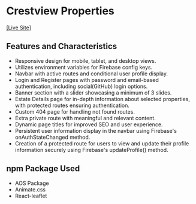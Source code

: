 # Crestview Properties

[\[Live Site\]](https://property-project-e2b84.web.app)

## Features and Characteristics
- Responsive design for mobile, tablet, and desktop views.
- Utilizes environment variables for Firebase config keys.
- Navbar with active routes and conditional user profile display.
- Login and Register pages with password and email-based authentication, including social(GitHub) login options.
- Banner section with a slider showcasing a minimum of 3 slides.
- Estate Details page for in-depth information about selected properties, with protected routes ensuring authentication.
- Custom 404 page for handling not found routes.
- Extra private route with meaningful and relevant content.
- Dynamic page titles for improved SEO and user experience.
- Persistent user information display in the navbar using Firebase's onAuthStateChanged method.
- Creation of a protected route for users to view and update their profile information securely using Firebase's updateProfile() method.

## npm Package Used
- AOS Package
- Animate.css
- React-leaflet